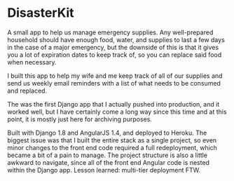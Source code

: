 # DisasterKit

A small app to help us manage emergency supplies. Any well-prepared household should have enough food, water, and supplies to last a few days in the case of a major emergency, but the downside of this is that it gives you a lot of expiration dates to keep track of, so you can replace said food when necessary.

I built this app to help my wife and me keep track of all of our supplies and send us weekly email reminders with a list of what needs to be consumed and replaced.

The was the first Django app that I actually pushed into production, and it worked well, but I have certainly come a long way since this time and at this point, it is mostly just here for archiving purposes.

Built with Django 1.8 and AngularJS 1.4, and deployed to Heroku. The biggest issue was that I built the entire stack as a single project, so even minor changes to the front end code required a full redeployment, which became a bit of a pain to manage. The project structure is also a little awkward to navigate, since all of the front end Angular code is nested within the Django app. Lesson learned: multi-tier deployment FTW.
